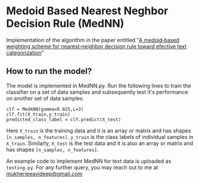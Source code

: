 # Medoid Based Nearest Neghbor Decision Rule (MedNN)
Implementation of the algorithm in the paper entitled "[A medoid‑based weighting scheme for nearest‑neighbor decision rule
toward efective text categorization](https://link.springer.com/content/pdf/10.1007/s42452-020-2738-8.pdf)"

## How to run the model?

The model is implemented in MedNN.py. Run the following lines to train the classifier on a set of data samples and subsequently test it's performance on another set of data samples. 

```
clf = MedkNN(gamma=0.025,L=3)
clf.fit(X_train,y_train)
predicted_class_label = clf.predict(X_test)
```

Here `X_train` is the training data and it is an array or matrix and has shapes `[n_samples, n_features]`. `y_train` is the class labels of individual samples in `X_train`. Similarly, `X_test` is the test data and it is also an array or matrix and has shapes `[n_samples, n_features]`. 

An example code to implement MedNN for text data is uploaded as `testing.py`. For any further query, you may reach out to me at mukherjeeavideep@gmail.com
